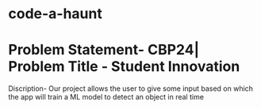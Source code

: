 # code-a-haunt

<h1>Problem Statement- CBP24| Problem Title - Student Innovation </h1>

Discription- 
Our project allows the user to give some input based on which the app will train a ML model to detect an object in real time

